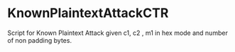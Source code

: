 # KnownPlaintextAttackCTR
Script for Known Plaintext Attack given c1, c2 , m1 in hex mode and number of non padding bytes. 
